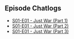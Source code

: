 ## Episode Chatlogs

- [S01-E01 - Just War (Part 1)](episodes/s01_e01_just_war_part_1)
- [S01-E01 - Just War (Part 2)](episodes/s01_e01_just_war_part_2)
- [S01-E01 - Just War (Part 3)](episodes/s01_e01_just_war_part_3)

